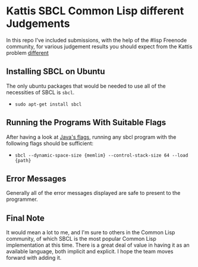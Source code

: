 # Kattis SBCL Common Lisp different Judgements

In this repo I've included submissions, with the help of the #lisp Freenode
community, for various judgement results you should expect from the Kattis
problem [different](https://open.kattis.com/problems/different)

## Installing SBCL on Ubuntu

The only ubuntu packages that would be needed to use all of the necessities of
SBCL is `sbcl`.

- `sudo apt-get install sbcl`

## Running the Programs With Suitable Flags

After having a look at [Java's flags](https://open.kattis.com/help/java), running
any sbcl program with the following flags should be sufficient:

- `sbcl --dynamic-space-size {memlim} --control-stack-size 64 --load {path}`

## Error Messages
Generally all of the error messages displayed are safe to present to the
programmer.

## Final Note

It would mean a lot to me, and I'm sure to others in the Common Lisp community,
of which SBCL is the most popular Common Lisp implementation at this time.
There is a great deal of value in having it as an available language, both
implicit and explicit. I hope the team moves forward with adding it.